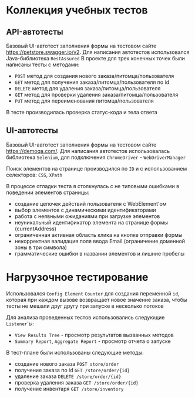 # Коллекция учебных тестов 

## API-автотесты

Базовый UI-автотест заполнения формы на тестовом сайте https://petstore.swagger.io/v2.
Для написания автотестов использовался Java-библиотека `RestAssured`
В проекте для трех конечных точек были написаны тесты с методами:

 - `POST` метод для создания нового заказа/питомца/пользователя 
 - `GET` метод для получения заказа/питомца/пользователя по id 
 - `DELETE` метод для удаления заказа/питомца/пользователя 
 - `GET` метод для проверки удаления заказа/питомца/пользователя
 - `PUT` метод для переименования питомца/пользователя

В тесте производилась проверка статус-кода и тела ответа

## UI-автотесты

Базовый UI-автотест заполнения формы на тестовом сайте https://demoqa.com/.
Для написания автотестов использовалась библиотека `Selenium`,
для подключения `ChromeDriver` - `WebDriverManager`

Поиск элементов на странице производился по `ID` и с использованием селекторов: `CSS`, `XPath`

В процессе отладки теста я столкнулась с не типовыми ошибками в поведении элементов страницы:

 - создание цепочек действий пользователя с WebElement'ом
 - выбор элементов с динамическими идентификаторами
 - работа с неявными ожиданиями при загрузке элементов
 - неуникальный идентификатор элемента на странице формы (currentAddress)
 - ограниченная активная область клика на кнопке отправки формы
 - некорректная валидация поля ввода Email (ограничение доменной зоны в три символа)
 - грамматические ошибки в названии элементов и лишние пробелы

# Нагрузочное тестирование

Использовался `Config Element` `Counter` для создания переменной `id`,
которая при каждом вызове возвращает новое значение заказа, 
чтобы тесты не мешали друг другу при запуске в несколько потоков

Для анализа проведенных тестов использовались следующие `Listener`'ы:

 - `View Results Tree` - просмотр результатов вызванных методов
 - `Summary Report`, `Aggregate Report` - просмотр отчета о запуске

В тест-плане были использованы следующие методы:

 - создание нового заказа `POST store/order`
 - получение заказа по id `GET /store/order/{id}`
 - удаление заказа `DELETE /store/order/{id}`
 - проверка удаления заказа `GET /store/order/{id}`
 - получение инвентаря `GET /store/inventory`




